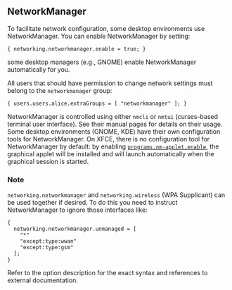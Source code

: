 ## NetworkManager

To facilitate network configuration, some desktop environments use NetworkManager. You can enable NetworkManager by setting:

```programlisting
{ networking.networkmanager.enable = true; }
```

some desktop managers (e.g., GNOME) enable NetworkManager automatically for you.

All users that should have permission to change network settings must belong to the `networkmanager` group:

```programlisting
{ users.users.alice.extraGroups = [ "networkmanager" ]; }
```

NetworkManager is controlled using either `nmcli` or `nmtui` (curses-based terminal user interface). See their manual pages for details on their usage. Some desktop environments (GNOME, KDE) have their own configuration tools for NetworkManager. On XFCE, there is no configuration tool for NetworkManager by default: by enabling [`programs.nm-applet.enable`](options.html#opt-programs.nm-applet.enable), the graphical applet will be installed and will launch automatically when the graphical session is started.

### Note

`networking.networkmanager` and `networking.wireless` (WPA Supplicant) can be used together if desired. To do this you need to instruct NetworkManager to ignore those interfaces like:

```programlisting
{
  networking.networkmanager.unmanaged = [
    "*"
    "except:type:wwan"
    "except:type:gsm"
  ];
}
```

Refer to the option description for the exact syntax and references to external documentation.
